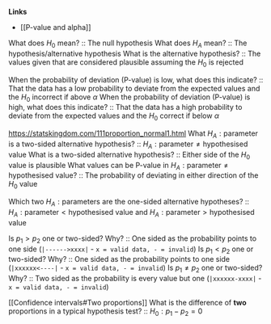 **Links**
- [[P-value and alpha]]

What does $H_{0}$ mean? :: The null hypothesis
What does $H_{A}$ mean? :: The hypothesis/alternative hypothesis
What is the alternative hypothesis? :: The values given that are considered plausible assuming the $H_{0}$ is rejected

When the probability of deviation (P-value) is low, what does this indicate? :: That the data has a low probability to deviate from the expected values and the $H_{0}$ incorrect if above $\alpha$ 
When the probability of deviation (P-value) is high, what does this indicate? :: That the data has a high probability to deviate from the expected values and the $H_{0}$ correct if below $\alpha$


https://statskingdom.com/111proportion_normal1.html
What $H_{A}:\text{parameter}$ is a two-sided alternative hypothesis? :: $H_{A} : \text{parameter} \neq \text{hypothesised value}$
What is a two-sided alternative hypothesis? :: Either side of the $H_{0}$ value is plausible
What values can be P-value in $H_{A} : \text{parameter} \neq \text{hypothesised value}$? :: The probability of deviating in either direction of the $H_{0}$ value 

Which two $H_{A}:\text{parameter}$s are the one-sided alternative hypotheses? :: $H_{A} : \text{parameter} < \text{hypothesised value}$ and $H_{A} : \text{parameter} > \text{hypothesised value}$

Is $p_{1} > p_{2}$ one or two-sided? Why? :: One sided as the probability points to one side (`|------>xxxx|` - `x = valid data, - = invalid`)
Is $p_{1} < p_{2}$ one or two-sided? Why? :: One sided as the probability points to one side (`|xxxxxx<----|` - `x = valid data, - = invalid`)
Is $p_{1} \neq p_{2}$ one or two-sided? Why? :: Two sided as the probability is every value but one (`|xxxxxx-xxxx|` - `x = valid data, - = invalid`)


[[Confidence intervals#Two proportions]]
What is the difference of **two** proportions in a typical hypothesis test? :: $H_{0} : p_{1} - p_{2} = 0$

